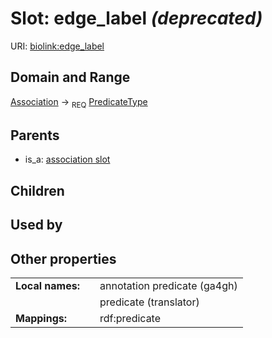 
# Slot: edge_label _(deprecated)_




URI: [biolink:edge_label](https://w3id.org/biolink/vocab/edge_label)


## Domain and Range

[Association](Association.md) &#8594;  <sub>REQ</sub> [PredicateType](types/PredicateType.md)

## Parents

 *  is_a: [association slot](association_slot.md)

## Children


## Used by


## Other properties

|  |  |  |
| --- | --- | --- |
| **Local names:** | | annotation predicate (ga4gh) |
|  | | predicate (translator) |
| **Mappings:** | | rdf:predicate |

